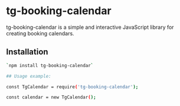 # tg-booking-calendar

tg-booking-calendar is a simple and interactive JavaScript library for creating booking calendars.

## Installation

```bash
`npm install tg-booking-calendar`

## Usage example:

const TgCalendar = require('tg-booking-calendar');

const calendar = new TgCalendar();

